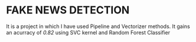 # FAKE NEWS DETECTION
It is a project in which I have used Pipeline and Vectorizer methods. It gains an acurracy of *0.82* using SVC kernel and Random Forest Classifier 
